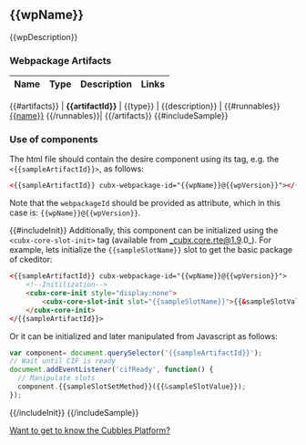 ## {{wpName}}
{{wpDescription}}
### Webpackage Artifacts
| Name | Type | Description | Links |
|---|---|---|---|
{{#artifacts}}
| **{{artifactId}}** | {{type}} | {{description}} | {{#runnables}}[{{name}}]({{&url}}{{&path}}) {{/runnables}}|
{{/artifacts}}
{{#includeSample}}
### Use of components
The html file should contain the desire component using its tag, e.g. the `<{{sampleArtifactId}}>`, as follows:
```html
<{{sampleArtifactId}} cubx-webpackage-id="{{wpName}}@{{wpVersion}}"></{{sampleArtifactId}}>
```
Note that the `webpackageId` should be provided as attribute, which in this case is: `{{wpName}}@{{wpVersion}}`.

{{#includeInit}}
Additionally, this component can be initialized using the `<cubx-core-slot-init>` tag (available from _cubx.core.rte@1.9.0_).
For example, lets initialize the `{{sampleSlotName}}` slot to get the basic package of ckeditor:

```html
<{{sampleArtifactId}} cubx-webpackage-id="{{wpName}}@{{wpVersion}}">
    <!--Initilization-->
    <cubx-core-init style="display:none">
        <cubx-core-slot-init slot="{{sampleSlotName}}">{{&sampleSlotValue}}</cubx-core-slot-init>
    </cubx-core-init>
</{{sampleArtifactId}}>
```

Or it can be initialized and later manipulated from Javascript as follows:

```javascript
var component= document.querySelector('{{sampleArtifactId}}');
// Wait until CIF is ready
document.addEventListener('cifReady', function() {
  // Manipulate slots
  component.{{sampleSlotSetMethod}}({{&sampleSlotValue}});
});
```
{{/includeInit}}
{{/includeSample}}

[Want to get to know the Cubbles Platform?](https://cubbles.github.io)
